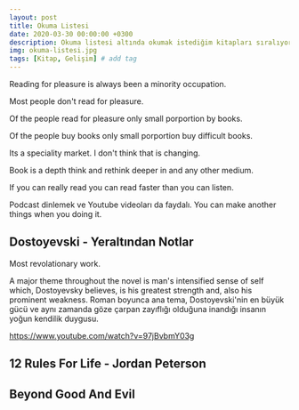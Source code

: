 ```yaml
---
layout: post
title: Okuma Listesi
date: 2020-03-30 00:00:00 +0300
description: Okuma listesi altında okumak istediğim kitapları sıralıyorum.
img: okuma-listesi.jpg
tags: [Kitap, Gelişim] # add tag
---
```


Reading for pleasure is always been a minority occupation. 

Most people don't read for pleasure.

Of the people read for pleasure only small porportion by books. 

Of the people buy books only small porportion buy difficult books. 

Its a speciality market. I don't think that is changing.

Book is a depth think and rethink deeper in and any other medium.

If you can really read you can read faster than you can listen.

Podcast dinlemek ve Youtube videoları da faydalı. You can make another things when you doing it.

## Dostoyevski - Yeraltından Notlar

Most revolationary work. 

A major theme throughout the novel is man's intensified sense of self which, Dostoyevsky believes, is his greatest strength and, also his prominent weakness.
Roman boyunca ana tema, Dostoyevski'nin en büyük gücü ve aynı zamanda göze çarpan zayıflığı olduğuna inandığı insanın yoğun kendilik duygusu.

https://www.youtube.com/watch?v=97jBvbmY03g


## 12 Rules For Life - Jordan Peterson

## Beyond Good And Evil 
